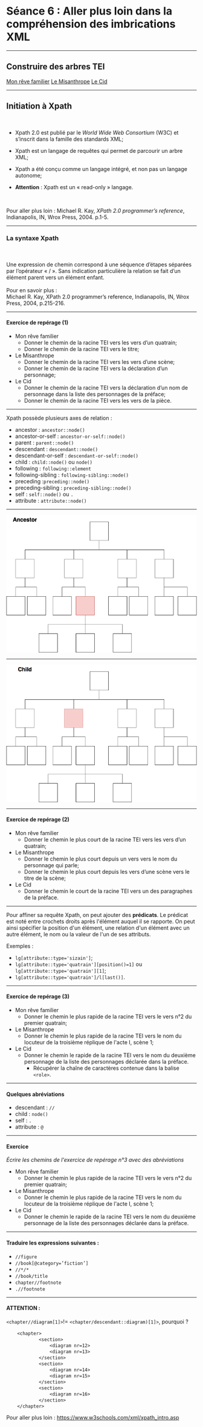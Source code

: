 # Séance 6 : Aller plus loin dans la compréhension des imbrications XML

---
## Construire des arbres TEI

[Mon rêve familier](img/Mon_reve_familier.png)
[Le Misanthrope](img/Misanthrope.png)
[Le Cid](img/LeCid.png)

---
## Initiation à Xpath
<br/>

* Xpath 2.0 est publié par le *World Wide Web Consortium* (W3C) et s’inscrit dans la famille des standards XML;

* Xpath est un langage de requêtes qui permet de parcourir un arbre XML;

* Xpath a été conçu comme un langage intégré, et non pas un langage autonome; 
	
* **Attention** : Xpath est un « read-only » langage. 

<br/>

Pour aller plus loin : Michael R. Kay, *XPath 2.0 programmer’s reference*, Indianapolis, IN, Wrox Press, 2004. p.1-5.

---
### La syntaxe Xpath
<br/>
<br/>
Une expression de chemin correspond à une séquence d’étapes séparées par l’opérateur « / ». 
Sans indication particulière la relation se fait d’un élément parent vers un élément enfant.
<br/>
<br/>
Pour en savoir plus :<br/>
Michael R. Kay, XPath 2.0 programmer’s reference, Indianapolis, IN, Wrox Press, 2004, p.215-216. 

---

#### Exercice de repérage (1)

* Mon rêve familier 
	* Donner le chemin de la racine TEI vers les vers d’un quatrain;
	* Donner le chemin de la racine TEI vers le titre;
* Le Misanthrope
	* Donner le chemin de la racine TEI vers les vers d’une scène;
	* Donner le chemin de la racine TEI vers la déclaration d’un personnage;
* Le Cid
	* Donner le chemin de la racine TEI vers la déclaration d’un nom de personnage dans la liste des personnages de la préface;
	* Donner le chemin de la racine TEI vers les vers de la pièce.

---

Xpath possède plusieurs axes de relation :

* ancestor : `ancestor::node()`
* ancestor-or-self : `ancestor-or-self::node()`
* parent : `parent::node()`
* descendant : `descendant::node()`
* descendant-or-self : `descendant-or-self::node()`
* child : `child::node()` ou `node()`
* following : `following::element`
* following-sibling  : `following-sibling::node()`
* preceding :`preceding::node()`
* preceding-sibling : `preceding-sibling::node()`
* self : `self::node()` ou `.`
* attribute : `attribute::node()`
---

![](img/ancestor.png)

---

![](img/child.png)

---

#### Exercice de repérage (2)

* Mon rêve familier 
	* Donner le chemin le plus court de la racine TEI vers les vers d’un quatrain;
* Le Misanthrope
	* Donner le chemin le plus court depuis un vers vers le nom du personnage qui parle;
	* Donner le chemin le plus court depuis les vers d’une scène vers le titre de la scène;
* Le Cid
	* Donner le chemin le court de la racine TEI vers un des paragraphes de la préface.

---

Pour affiner sa requête Xpath, on peut ajouter des **prédicats**. 
Le prédicat est noté entre crochets droits après l'élément auquel il se rapporte. 
On peut ainsi spécifier la position d'un élément, une relation d'un élément avec un autre élément, le nom ou la valeur de l'un de ses attributs.

Exemples : 

* `lg[attribute::type='sizain']`;
* `lg[attribute::type='quatrain'][position()=1]` ou `lg[attribute::type='quatrain'][1]`;
* `lg[attribute::type='quatrain']/l[last()]`.

---

#### Exercice de repérage (3)

* Mon rêve familier 
	* Donner le chemin le plus rapide de la racine TEI vers le vers n°2 du premier quatrain;
* Le Misanthrope
	* Donner le chemin le plus rapide de la racine TEI vers le nom du locuteur de la troisième réplique de l'acte I, scène 1;
* Le Cid
	* Donner le chemin le rapide de la racine TEI vers le nom du deuxième personnage de la liste des personnages déclarée dans la préface.
		* Récupérer la chaîne de caractères contenue dans la balise `<role>`.

---
#### Quelques abréviations

* descendant : `//`
* child : `node()`
* self :  `.`
* attribute : `@`

---
#### Exercice

*Écrire les chemins de l'exercice de repérage n°3 avec des abréviations*

* Mon rêve familier 
	* Donner le chemin le plus rapide de la racine TEI vers le vers n°2 du premier quatrain;
* Le Misanthrope
	* Donner le chemin le plus rapide de la racine TEI vers le nom du locuteur de la troisième réplique de l'acte I, scène 1;
* Le Cid
	* Donner le chemin le rapide de la racine TEI vers le nom du deuxième personnage de la liste des personnages déclarée dans la préface.

---
#### Traduire les expressions suivantes :  

* `//figure`
* `//book[@category=’fiction’]`
* `//*/*`
* `//book/title`
* `chapter//footnote`
* `.//footnote`

----

#### ATTENTION : 
`<chapter//diagram[1]>`!= `<chapter/descendant::diagram)[1]>`, pourquoi ?

		<chapter>
                <section>
                    <diagram nr=12>
                    <diagram nr=13>
                </section>
                <section>
                    <diagram nr=14>
                    <diagram nr=15>
                </section>
                <section>
                    <diagram nr=16>
                </section>
		</chapter>

Pour aller plus loin : https://www.w3schools.com/xml/xpath_intro.asp 
